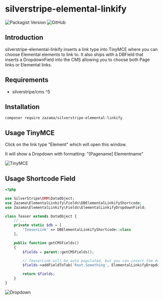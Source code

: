 # silverstripe-elemental-linkify

![Packagist Version](https://img.shields.io/packagist/v/Zazama/silverstripe-elemental-linkify?style=flat-square)
![GitHub](https://img.shields.io/github/license/Zazama/silverstripe-elemental-linkify?style=flat-square)

## Introduction

silverstripe-elemental-linkify inserts a link type into TinyMCE where you can choose Elemental elements to link to.
It also ships with a DBField that inserts a DropdownField into the CMS allowing you to choose both Page links or Elemental links.

## Requirements

* silverstripe/cms ^5

## Installation

```
composer require zazama/silverstripe-elemental-linkify
```

## Usage TinyMCE

Click on the link type "Element" which will open this window.

It will show a Dropdown with formatting: "[Pagename] Elementname"

![TinyMCE](https://zazama.de/assets/Uploads/elementallinktinymce.png?vid=3)


## Usage Shortcode Field
```php
<?php

use SilverStripe\ORM\DataObject;
use Zazama\ElementalLinkify\Fields\DBElementalLinkifyShortcode;
use Zazama\ElementalLinkify\Fields\ElementalLinkifyDropdownField;

class Teaser extends DataObject {
    // ...
    private static $db = [
        'TeaserLink' => DBElementalLinkifyShortcode::class
    ];

    public function getCMSFields()
    {
        $fields = parent::getCMSFields();

        // TeaserLink will be auto populated, but you can insert the dropdown yourself with
        $fields->addFieldToTab('Root.Something', ElementalLinkifyDropdownField::create('TeaserLink', 'TeaserLink'));

        return $fields;
    }
}
```

![Dropdown](https://zazama.de/assets/Uploads/elementallinkfield.png?vid=3)